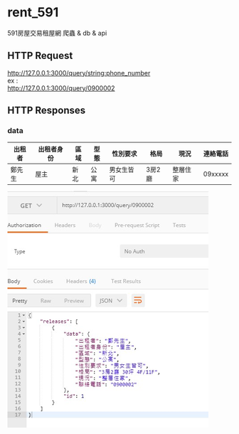 # rent_591
591房屋交易租屋網 爬蟲 &amp; db &amp; api

## HTTP Request
http://127.0.0.1:3000/query/<string:phone_number>   
ex :   
http://127.0.0.1:3000/query/0900002

## HTTP Responses
### data
出租者 | 出租者身份 | 區域 | 型態 | 性別要求 | 格局 | 現況 | 連絡電話 | 
-------------- | -------------- | -------------- | -------------- | -------------- | -------------- | -------------- | --------------
鄭先生 | 屋主 | 新北 | 公寓 | 男女生皆可 | 3房2廳 | 整層住家 | 09xxxxx


![image](https://github.com/e5a27123/rent_591/blob/main/messageImage_1647800421279.jpg)
